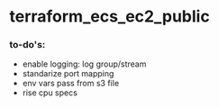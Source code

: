 # terraform_ecs_ec2_public

### to-do's:

* enable logging: log group/stream
* standarize port mapping
* env vars pass from s3 file
* rise cpu specs